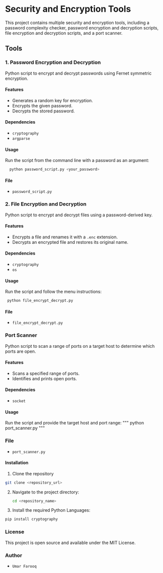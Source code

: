 # Security and Encryption Tools

This project contains multiple security and encryption tools, including a password complexity checker, password encryption and decryption scripts, file encryption and decryption scripts, and a port scanner.

## Tools


### 1. Password Encryption and Decryption

Python script to encrypt and decrypt passwords using Fernet symmetric encryption.

#### Features
- Generates a random key for encryption.
- Encrypts the given password.
- Decrypts the stored password.

#### Dependencies
- `cryptography`
- `argparse`

#### Usage
Run the script from the command line with a password as an argument:

``` bash
  python password_script.py <your_password>
```
#### File
- `password_script.py`

### 2. File Encryption and Decryption
Python script to encrypt and decrypt files using a password-derived key.
#### Features
- Encrypts a file and renames it with a `.enc` extension.
- Decrypts an encrypted file and restores its original name.

#### Dependencies
- `cryptography`
- `os`
#### Usage
Run the script and follow the menu instructions:
``` bash
 python file_encrypt_decrypt.py
```

#### File
- `file_encrypt_decrypt.py`
### Port Scanner
Python script to scan a range of ports on a target host to determine which ports are open.
#### Features
- Scans a specified range of ports.
- Identifies and prints open ports.
#### Dependencies
- `socket`
#### Usage
Run the script and provide the target host and port range:
""" python port_scanner.py """
### File
- `port_scanner.py`
#### Installation
1. Clone the repository
``` bash
git clone <repository_url>
```
2. Navigate to the project directory:
   ``` bash
   cd <repository_name>
   ```
3. Install the required Python Languages:
  ``` bash
 pip install cryptography
```
### License
This project is open source and available under the MIT License.

### Author
- `Umar Farooq`
